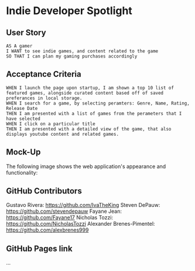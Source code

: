# Indie Developer Spotlight

## User Story

```
AS A gamer
I WANT to see indie games, and content related to the game
SO THAT I can plan my gaming purchases accordingly
```

## Acceptance Criteria

```
WHEN I launch the page upon startup, I am shown a top 10 list of featured games, alongside curated content based off of saved preferances in local storage.
WHEN I search for a game, by selecting peramters: Genre, Name, Rating, Release Date
THEN I am presented with a list of games from the perameters that I have selected
WHEN I click on a particular title
THEN I am presented with a detailed view of the game, that also displays youtube content and related games.
```

## Mock-Up

The following image shows the web application's appearance and functionality:



## GitHub Contributors

Gustavo Rivera: https://github.com/IvaTheKing
Steven DePauw: https://github.com/stevendepauw
Fayane Jean: https://github.com/Fayane17
Nicholas Tozzi: https://github.com/NicholasTozzi
Alexander Brenes-Pimentel: https://github.com/alexbrenes999

## GitHub Pages link

...
